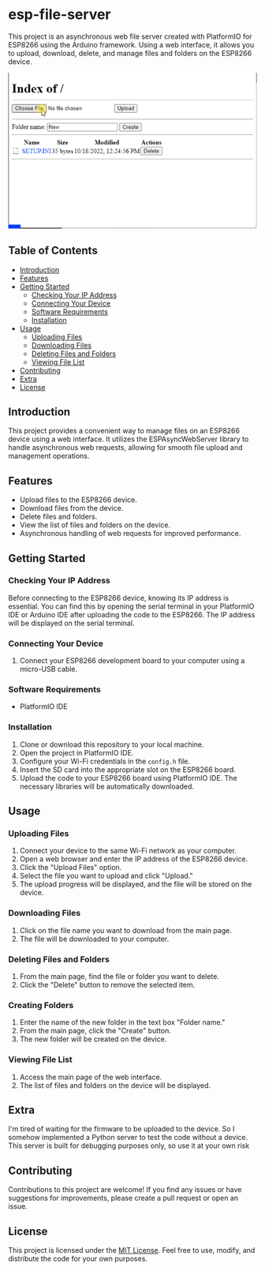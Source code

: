 # esp-file-server

This project is an asynchronous web file server created with PlatformIO for ESP8266 using the Arduino framework. Using a web interface, it allows you to upload, download, delete, and manage files and folders on the ESP8266 device.

![Example image](tools/web-view.gif)

## Table of Contents

- [Introduction](#introduction)
- [Features](#features)
- [Getting Started](#getting-started)
  - [Checking Your IP Address](#checking-your-ip-address)
  - [Connecting Your Device](#connecting-your-device)
  - [Software Requirements](#software-requirements)
  - [Installation](#installation)
- [Usage](#usage)
  - [Uploading Files](#uploading-files)
  - [Downloading Files](#downloading-files)
  - [Deleting Files and Folders](#deleting-files-and-folders)
  - [Viewing File List](#viewing-file-list)
- [Contributing](#contributing)
- [Extra](#extra)
- [License](#license)

## Introduction

This project provides a convenient way to manage files on an ESP8266 device using a web interface. It utilizes the ESPAsyncWebServer library to handle asynchronous web requests, allowing for smooth file upload and management operations.

## Features

- Upload files to the ESP8266 device.
- Download files from the device.
- Delete files and folders.
- View the list of files and folders on the device.
- Asynchronous handling of web requests for improved performance.

## Getting Started

### Checking Your IP Address

Before connecting to the ESP8266 device, knowing its IP address is essential. You can find this by opening the serial terminal in your PlatformIO IDE or Arduino IDE after uploading the code to the ESP8266. The IP address will be displayed on the serial terminal.

### Connecting Your Device

1. Connect your ESP8266 development board to your computer using a micro-USB cable.

### Software Requirements

- PlatformIO IDE

### Installation

1. Clone or download this repository to your local machine.
2. Open the project in PlatformIO IDE.
3. Configure your Wi-Fi credentials in the `config.h` file.
4. Insert the SD card into the appropriate slot on the ESP8266 board.
5. Upload the code to your ESP8266 board using PlatformIO IDE. The necessary libraries will be automatically downloaded.

## Usage

### Uploading Files

1. Connect your device to the same Wi-Fi network as your computer.
2. Open a web browser and enter the IP address of the ESP8266 device.
3. Click the "Upload Files" option.
4. Select the file you want to upload and click "Upload."
5. The upload progress will be displayed, and the file will be stored on the device.

### Downloading Files

1. Click on the file name you want to download from the main page.
2. The file will be downloaded to your computer.

### Deleting Files and Folders

1. From the main page, find the file or folder you want to delete.
2. Click the "Delete" button to remove the selected item.

### Creating Folders

1. Enter the name of the new folder in the text box "Folder name."
2. From the main page, click the "Create" button.
3. The new folder will be created on the device.

### Viewing File List

1. Access the main page of the web interface.
2. The list of files and folders on the device will be displayed.

## Extra

I'm tired of waiting for the firmware to be uploaded to the device. So I somehow implemented a Python server to test the code without a device. This server is built for debugging purposes only, so use it at your own risk

## Contributing

Contributions to this project are welcome! If you find any issues or have suggestions for improvements, please create a pull request or open an issue.

## License

This project is licensed under the [MIT License](LICENSE). Feel free to use, modify, and distribute the code for your own purposes.

